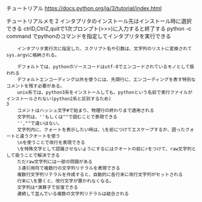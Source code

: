 チュートリアル
        https://docs.python.org/ja/3/tutorial/index.html

チュートリアルメモ
    2
        インタプリタのインストール先はインストール時に選択できる
        ctrlD,CtrlZ,quitで1次プロンプト(>>>)に入力すると終了する
        python -c command でpythonのコマンドを指定してインタプリタを実行できる

        インタプリタ実行次に指定した、スクリプト名や引数は、文字列のリストに変換されてsys.argvに格納される。
        
        デフォルトでは、pythonのソースコードはutf-8でエンコードされているモノとして扱われる
        デフォルトエンコーディング以外を使うには、先頭行に、エンコーディングを表す特別なコメントを残す必要がある。
        unix系では、python3系をインストールしても、pythonという名前で実行ファイルがインストールされない(python2系と区別するため)
    3
        コメントはハッシュ文字#で始まり、物理行の終わりまで適用される
        文字列は、''もしくは""で囲むことで表現できる
        '',""で違いはない。
        文字列内に、クォートを表示したい時は、\を前につけてエスケープするか、囲ったクォートと違うクオートを使う
        \nを使うことで改行を表現できる
        \を特殊文字として認識させないようにするにはクオートの前にrをつけて、raw文字列として扱うことで解決できる
        ただraw文字列には一部の問題がある
        ３連引用符で複数行の文字列リテラルを表現できる
        複数行文字列リテラルを作成すると、自動的に各行末に改行文字列がセットされる
        行末に\を置くと、改行文字が置かれなくなる。
        文字列は*演算子で反復できる
        連続して並んでいる複数の文字列リテラルは結合される

    

        